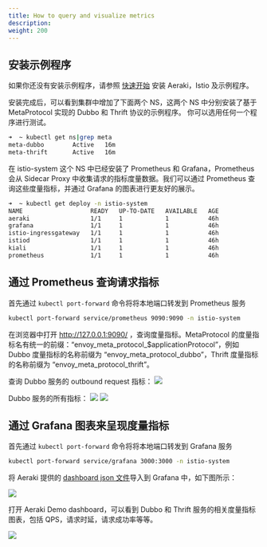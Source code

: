 ```yaml
---
title: How to query and visualize metrics
description: 
weight: 200
---
```


## 安装示例程序

如果你还没有安装示例程序，请参照 [快速开始](/zh/docs/v1.0/quickstart/) 安装 Aeraki，Istio 及示例程序。

安装完成后，可以看到集群中增加了下面两个 NS，这两个 NS 中分别安装了基于 MetaProtocol 实现的 Dubbo 和 Thrift 协议的示例程序。
你可以选用任何一个程序进行测试。

```bash
➜  ~ kubectl get ns|grep meta
meta-dubbo        Active   16m
meta-thrift       Active   16m
```

在 istio-system 这个 NS 中已经安装了 Prometheus 和 Grafana，Prometheus 会从 Sidecar Proxy 中收集请求的指标度量数据。我们可以通过 Prometheus 查询这些度量指标，并通过 Grafana 的图表进行更友好的展示。

```bash
➜  ~ kubectl get deploy -n istio-system
NAME                   READY   UP-TO-DATE   AVAILABLE   AGE
aeraki                 1/1     1            1           46h
grafana                1/1     1            1           46h
istio-ingressgateway   1/1     1            1           46h
istiod                 1/1     1            1           46h
kiali                  1/1     1            1           46h
prometheus             1/1     1            1           46h
```

## 通过 Prometheus 查询请求指标

首先通过 ```kubectl port-forward``` 命令将将本地端口转发到 Prometheus 服务

```bash
kubectl port-forward service/prometheus 9090:9090 -n istio-system
```

在浏览器中打开 http://127.0.0.1:9090/ ，查询度量指标。MetaProtocol 的度量指标名有统一的前缀：“envoy_meta_protocol_$applicationProtocol”，例如 Dubbo 度量指标的名称前缀为 “envoy_meta_protocol_dubbo”，Thrift 度量指标的名称前缀为 “envoy_meta_protocol_thrift”。

查询 Dubbo 服务的 outbound request 指标：
![](../prometheus-request-time.png)

Dubbo 服务的所有指标：
![](../prometheus-request.png)
![](../prometheus-response.png)

## 通过 Grafana 图表来呈现度量指标

首先通过 ```kubectl port-forward``` 命令将将本地端口转发到 Grafana 服务

```bash
kubectl port-forward service/grafana 3000:3000 -n istio-system
```

将 Aeraki 提供的 [dashboard json 文件](https://github.com/aeraki-mesh/aeraki/blob/master/demo/grafana-dashboard.json)导入到 Grafana 中，如下图所示：

![](../grafana-import-dashboard.png)

打开 Aeraki Demo dashboard，可以看到 Dubbo 和 Thrift 服务的相关度量指标图表，包括 QPS，请求时延，请求成功率等等。

![](../grafana-metrics.png)




